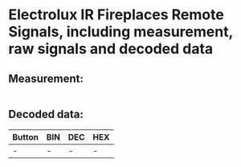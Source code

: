 # Electrolux IR Fireplaces Remote Signals, including measurement, raw signals and decoded data


Measurement:
------------
![]()


Decoded data:
-------------

|Button|BIN|DEC|HEX|
| ------------- | ------------- | ------------- | ------------- |
|-|-|-|-|